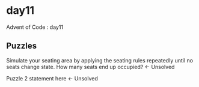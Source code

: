 day11
==============================

Advent of Code : day11

Puzzles
------------
Simulate your seating area by applying the seating rules repeatedly until no seats change state. How many seats end up occupied? <- Unsolved

Puzzle 2 statement here <- Unsolved
